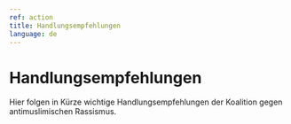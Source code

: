 ```yaml
---
ref: action
title: Handlungsempfehlungen
language: de
---
```


<div class="flex flex--center purple-back">
  <div class="col-lead">
  <h1 class="title-text">Handlungs<wbr>empfehlungen</h1>

  <div class="lead-text">
    <p class="lead-text">Hier folgen in Kürze wichtige Handlungsempfehlungen der Koalition gegen antimuslimischen Rassismus.</p>
  </div></div>
</div>
